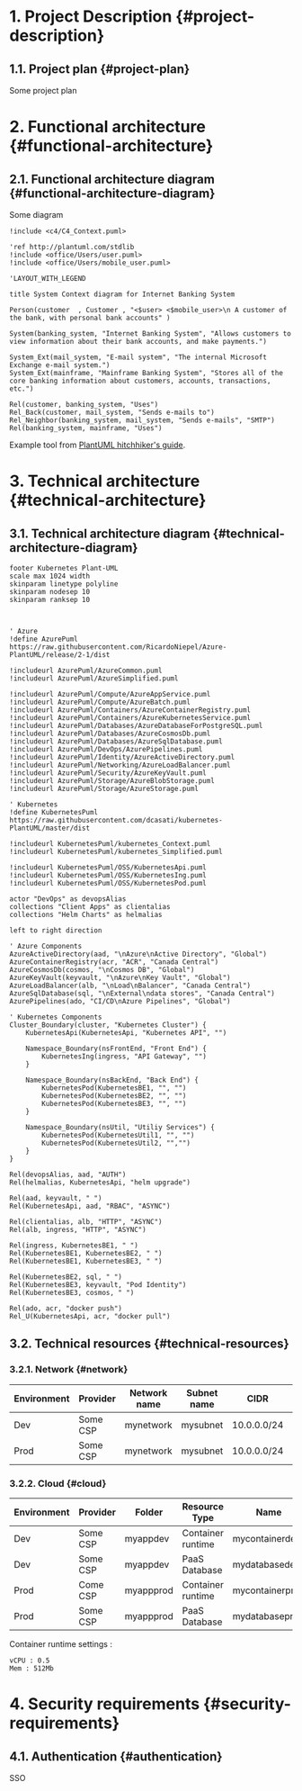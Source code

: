 # 1. Project Description {#project-description}

## 1.1. Project plan {#project-plan}

Some project plan

# 2. Functional architecture {#functional-architecture}

## 2.1. Functional architecture diagram {#functional-architecture-diagram}

Some diagram

```plantuml
!include <c4/C4_Context.puml>  

'ref http://plantuml.com/stdlib
!include <office/Users/user.puml>
!include <office/Users/mobile_user.puml>

'LAYOUT_WITH_LEGEND

title System Context diagram for Internet Banking System

Person(customer  , Customer , "<$user> <$mobile_user>\n A customer of the bank, with personal bank accounts" )

System(banking_system, "Internet Banking System", "Allows customers to view information about their bank accounts, and make payments.")

System_Ext(mail_system, "E-mail system", "The internal Microsoft Exchange e-mail system.")
System_Ext(mainframe, "Mainframe Banking System", "Stores all of the core banking information about customers, accounts, transactions, etc.")

Rel(customer, banking_system, "Uses")
Rel_Back(customer, mail_system, "Sends e-mails to")
Rel_Neighbor(banking_system, mail_system, "Sends e-mails", "SMTP")
Rel(banking_system, mainframe, "Uses")
```

Example tool from [PlantUML hitchhiker's guide](https://crashedmind.github.io/PlantUMLHitchhikersGuide/C4/C4Stdlib.html#c4-example-big-bank).

# 3. Technical architecture {#technical-architecture}

## 3.1. Technical architecture diagram {#technical-architecture-diagram}

```plantuml
footer Kubernetes Plant-UML
scale max 1024 width
skinparam linetype polyline
skinparam nodesep 10
skinparam ranksep 10



' Azure
!define AzurePuml https://raw.githubusercontent.com/RicardoNiepel/Azure-PlantUML/release/2-1/dist

!includeurl AzurePuml/AzureCommon.puml
!includeurl AzurePuml/AzureSimplified.puml

!includeurl AzurePuml/Compute/AzureAppService.puml
!includeurl AzurePuml/Compute/AzureBatch.puml
!includeurl AzurePuml/Containers/AzureContainerRegistry.puml
!includeurl AzurePuml/Containers/AzureKubernetesService.puml
!includeurl AzurePuml/Databases/AzureDatabaseForPostgreSQL.puml
!includeurl AzurePuml/Databases/AzureCosmosDb.puml
!includeurl AzurePuml/Databases/AzureSqlDatabase.puml
!includeurl AzurePuml/DevOps/AzurePipelines.puml
!includeurl AzurePuml/Identity/AzureActiveDirectory.puml
!includeurl AzurePuml/Networking/AzureLoadBalancer.puml
!includeurl AzurePuml/Security/AzureKeyVault.puml
!includeurl AzurePuml/Storage/AzureBlobStorage.puml
!includeurl AzurePuml/Storage/AzureStorage.puml

' Kubernetes
!define KubernetesPuml https://raw.githubusercontent.com/dcasati/kubernetes-PlantUML/master/dist

!includeurl KubernetesPuml/kubernetes_Context.puml
!includeurl KubernetesPuml/kubernetes_Simplified.puml

!includeurl KubernetesPuml/OSS/KubernetesApi.puml
!includeurl KubernetesPuml/OSS/KubernetesIng.puml
!includeurl KubernetesPuml/OSS/KubernetesPod.puml

actor "DevOps" as devopsAlias
collections "Client Apps" as clientalias
collections "Helm Charts" as helmalias

left to right direction

' Azure Components
AzureActiveDirectory(aad, "\nAzure\nActive Directory", "Global")
AzureContainerRegistry(acr, "ACR", "Canada Central")
AzureCosmosDb(cosmos, "\nCosmos DB", "Global")
AzureKeyVault(keyvault, "\nAzure\nKey Vault", "Global")
AzureLoadBalancer(alb, "\nLoad\nBalancer", "Canada Central")
AzureSqlDatabase(sql, "\nExternal\ndata stores", "Canada Central")
AzurePipelines(ado, "CI/CD\nAzure Pipelines", "Global")

' Kubernetes Components
Cluster_Boundary(cluster, "Kubernetes Cluster") {
    KubernetesApi(KubernetesApi, "Kubernetes API", "")
    
    Namespace_Boundary(nsFrontEnd, "Front End") {
        KubernetesIng(ingress, "API Gateway", "")
    }

    Namespace_Boundary(nsBackEnd, "Back End") {
        KubernetesPod(KubernetesBE1, "", "")
        KubernetesPod(KubernetesBE2, "", "")
        KubernetesPod(KubernetesBE3, "", "")
    }

    Namespace_Boundary(nsUtil, "Utiliy Services") {
        KubernetesPod(KubernetesUtil1, "", "")
        KubernetesPod(KubernetesUtil2, "","")
    }
}

Rel(devopsAlias, aad, "AUTH")
Rel(helmalias, KubernetesApi, "helm upgrade")

Rel(aad, keyvault, " ")
Rel(KubernetesApi, aad, "RBAC", "ASYNC")

Rel(clientalias, alb, "HTTP", "ASYNC")
Rel(alb, ingress, "HTTP", "ASYNC")

Rel(ingress, KubernetesBE1, " ")
Rel(KubernetesBE1, KubernetesBE2, " ")
Rel(KubernetesBE1, KubernetesBE3, " ")

Rel(KubernetesBE2, sql, " ")
Rel(KubernetesBE3, keyvault, "Pod Identity")
Rel(KubernetesBE3, cosmos, " ")

Rel(ado, acr, "docker push")
Rel_U(KubernetesApi, acr, "docker pull")
```

## 3.2. Technical resources {#technical-resources}

### 3.2.1. Network {#network}

| Environment | Provider | Network name | Subnet name | CIDR | Description |
| ------------------ | ------------ | -------------------- | ------------------- | ------------| ---------------- |
| Dev | Some CSP | mynetwork | mysubnet | 10.0.0.0/24 | The network |
| Prod | Some CSP | mynetwork | mysubnet | 10.0.0.0/24 | The network |

### 3.2.2. Cloud {#cloud}

| Environment | Provider | Folder    | Resource Type     | Name            |
|-------------|----------|-----------|-------------------|-----------------|
| Dev         | Some CSP | myappdev  | Container runtime | mycontainerdev  |
| Dev         | Some CSP | myappdev  | PaaS Database     | mydatabasedev   |
| Prod        | Come CSP | myappprod | Container runtime | mycontainerprod |
| Prod        | Some CSP | myappprod | PaaS Database     | mydatabaseprod  |
Container runtime settings :

```
vCPU : 0.5
Mem : 512Mb
```

# 4. Security requirements {#security-requirements}

## 4.1. Authentication {#authentication}

SSO

